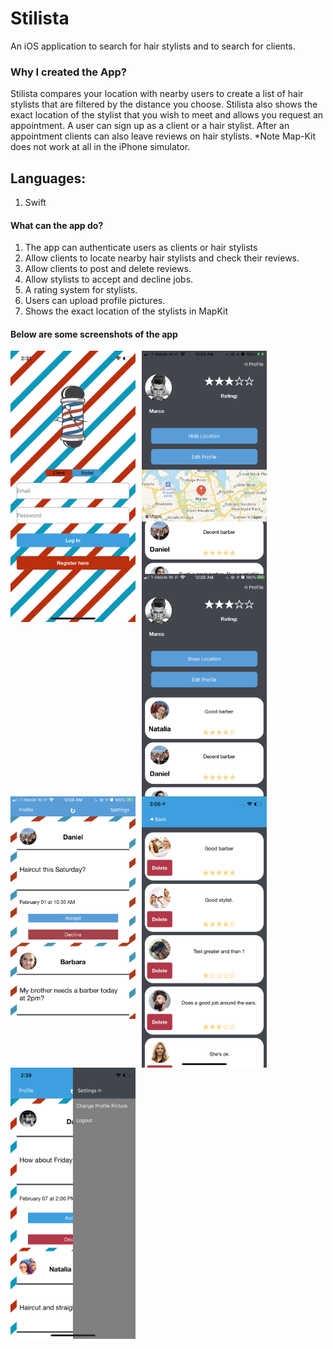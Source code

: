 # Stilista
An iOS application to search for hair stylists and to search for clients.

### Why I created the App?

Stilista compares your location with nearby users to create a list of hair stylists that are filtered by the distance you choose. 
Stilista also shows the exact location of the stylist that you wish to meet and allows you request an appointment. 
A user can sign up as a client or a hair stylist. After an appointment clients can also leave reviews on hair stylists. *Note Map-Kit does not work at all in the iPhone simulator.



## Languages: 
1. Swift

#### What can the app do?
1. The app can authenticate users as clients or hair stylists
2. Allow clients to locate nearby hair stylists and check their reviews.
3. Allow clients to post and delete reviews.
4. Allow stylists to accept and decline jobs.
5. A rating system for stylists.
6. Users can upload profile pictures.
7. Shows the exact location of the stylists in MapKit



#### Below are some screenshots of the app

<img src="Simulator Screen Shot - iPhone Xs - 2020-02-13 at 14.31.03.png"
    alt="home"
    style="float: left; margin-right: 10px;"
    width="200"/> <img src="E2984B95-DD55-489B-A18A-FBEDE3DC9BF4.png"
    alt="home"
    style="float: left; margin-right:10px;"
    width="200"/> <img src="55285962-B2ED-409B-A59E-5024976AAFE9.png"
    alt="home"
    style="float: left; margin-right:10px;"
    width="200"/> <img src="92385483-8D0E-48A3-B2DC-DFE60134BE51.png"
    alt="home"
    style="float: left; margin-right:10px;"
    width="200"/> 
    
    
<img src="Simulator Screen Shot - iPhone Xs - 2020-02-13 at 16.49.30.png"
    alt="home"
    style="float: left; margin-right: 10px;"
    width="200"/> <img src="Simulator Screen Shot - iPhone Xs - 2020-02-13 at 14.39.18.png"
    alt="home"
    style="float: left; margin-right:10px;"
    width="200"/>
    

    
